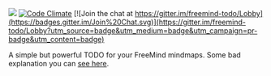 ![](https://travis-ci.org/egslava/freemind-todo.svg?branch=master)
[![Code Climate](https://codeclimate.com/github/egslava/freemind-todo/badges/gpa.svg)](https://codeclimate.com/github/egslava/freemind-todo)
[![Join the chat at https://gitter.im/freemind-todo/Lobby](https://badges.gitter.im/Join%20Chat.svg)](https://gitter.im/freemind-todo/Lobby?utm_source=badge&utm_medium=badge&utm_campaign=pr-badge&utm_content=badge)

A simple but powerful TODO for your FreeMind mindmaps. Some bad explanation you can [see here](https://youtu.be/Dc8JGPd7ZkA).
